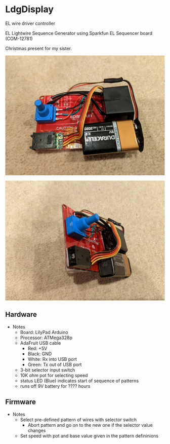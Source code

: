 # LdgDisplay
EL wire driver controller

EL Lightwire Sequence Generator using Sparkfun EL Sequencer board (COM-12781)

Christmas present for my sister.

![EL Wire Driver #1](ldgDisplay1.jpg)

![EL Wire Driver #2](ldgDisplay2.jpg)

## Hardware

* Notes
  - Board: LilyPad Arduino
  - Processor: ATMega328p
  - AdaFruit USB cable
    * Red: +5V
    * Black: GND
    * White: Rx into USB port
    * Green: Tx out of USB port
  - 3-bit selector input switch
  - 10K ohm pot for selecting speed
  - status LED (Blue) indicates start of sequence of patterns
  - runs off 9V battery for ???? hours

## Firmware

* Notes
  - Select pre-defined pattern of wires with selector switch
    * Abort pattern and go on to the new one if the selector value changes
  - Set speed with pot and base value given in the pattern defininions



